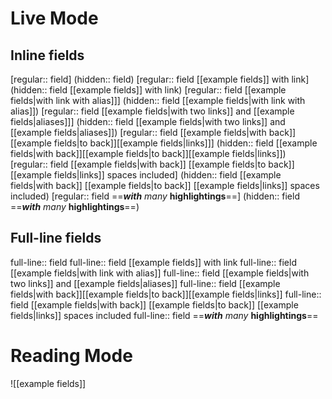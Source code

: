 # Live Mode
## Inline fields

[regular:: field]
(hidden:: field)
[regular:: field [[example fields]] with link]
(hidden:: field [[example fields]] with link)
[regular:: field [[example fields|with link with alias]]]
(hidden:: field [[example fields|with link with alias]])
[regular:: field [[example fields|with two links]] and [[example fields|aliases]]]
(hidden:: field [[example fields|with two links]] and [[example fields|aliases]])
[regular:: field [[example fields|with back]][[example fields|to back]][[example fields|links]]]
(hidden:: field [[example fields|with back]][[example fields|to back]][[example fields|links]])
[regular:: field [[example fields|with back]] [[example fields|to back]] [[example fields|links]] spaces included]
(hidden:: field [[example fields|with back]] [[example fields|to back]] [[example fields|links]] spaces included)
[regular:: field ==***with*** *many* **highlightings**==]
(hidden:: field ==***with*** *many* **highlightings**==)

## Full-line fields

full-line:: field
full-line:: field [[example fields]] with link
full-line:: field [[example fields|with link with alias]]
full-line:: field [[example fields|with two links]] and [[example fields|aliases]]
full-line:: field [[example fields|with back]][[example fields|to back]][[example fields|links]]
full-line:: field [[example fields|with back]] [[example fields|to back]] [[example fields|links]] spaces included
full-line:: field ==***with*** *many* **highlightings**==


# Reading Mode
![[example fields]]